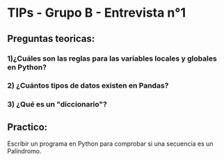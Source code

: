 # TIPs - Grupo B - Entrevista n°1

## Preguntas teoricas:
### 1)¿Cuáles son las reglas para las variables locales y globales en Python?



### 2) ¿Cuántos tipos de datos existen en Pandas?



### 3) ¿Qué es un "diccionario"?



## Practico: 
Escribir un programa en Python para comprobar si una secuencia es un Palíndromo.
